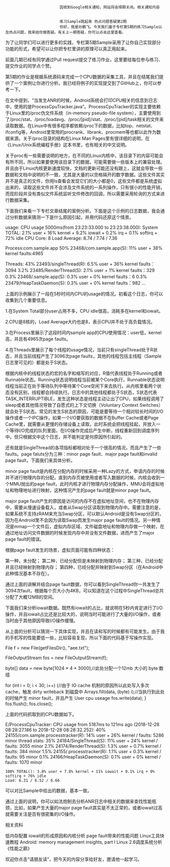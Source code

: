 
                            
                            因收到Google相关通知，网站将会择期关闭。相关通知内容
                            
                            
                            练习Sample跑起来 热点问题答疑第2期
                            你好，我是孙鹏飞。今天我们基于专栏第5期的练习Sample以及热点问题，我来给你做答疑。有关上一期答疑，你可以点击这里查看。

为了让同学们可以进行更多的实践，专栏第5期Sample采用了让你自己实现部分功能的形式，希望可以让你把专栏里讲的原理可以真正用起来。

前面几期已经有同学通过Pull request提交了练习作业，这里要给每位参与练习、提交作业的同学点个赞。

第5期的作业是根据系统源码来完成一个CPU数据的采集工具，并且在结尾我们提供了一个案例让你进行分析。我已经将例子的实现提交到了GitHub上，你可以参考一下。

在文中提到，“当发生ANR的时候，Android系统会打印CPU相关的信息到日志中，使用的是ProcessCpuTracker.java”。ProcessCpuTracker的实现主要依赖于Linux里的/proc伪文件系统（in-memory pseudo-file system），主要使用到了/proc/stat、/proc/loadavg、/proc/[pid]/stat、/proc/[pid]/task相关的文件来读取数据。在Linux中有很多程序都依赖/proc下的数据，比如top、netstat、ifconfig等，Android里常用的procrank、librank、procmem等也都以此作为数据来源。关于/proc目录的结构在Linux Man Pages里有很详细的说明，在《Linux/Unix系统编程手册》这本书里，也有相关的中文说明。

关于proc有一些需要说明的地方，在不同的Linux内核中，该目录下的内容可能会有所不同，所以如果要使用该目录下的数据，可能需要做一些版本上的兼容处理。并且由于Linux内核更新速度较快，文档的更新可能还没有跟上，这就会导致一些数据和文档中说明的不一致，尤其是大量的以空格隔开的数字数据。这些文件其实并不是真正的文件，你用ls查看会发现它们的大小都是0，这些文件都是系统虚拟出来的，读取这些文件并不会涉及文件系统的一系列操作，只有很小的性能开销，而现阶段并没有类似文件系统监听文件修改的回调，所以需要采用轮询的方式来进行数据采集。

下面我们来看一下专栏文章结尾的案例分析。下面是这个示例的日志数据，我会通过分析数据来猜测一下是什么原因引起，并用代码还原这个情景。

usage: CPU usage 5000ms(from 23:23:33.000 to 23:23:38.000):
System TOTAL: 2.1% user + 16% kernel + 9.2% iowait + 0.2% irq + 0.1% softirq + 72% idle
CPU Core: 8
Load Average: 8.74 / 7.74 / 7.36

Process:com.sample.app 
  50% 23468/com.sample.app(S): 11% user + 38% kernel faults:4965

Threads:
  43% 23493/singleThread(R): 6.5% user + 36% kernel faults：3094
  3.2% 23485/RenderThread(S): 2.1% user + 1% kernel faults：329
  0.3% 23468/.sample.app(S): 0.3% user + 0% kernel faults：6
  0.3% 23479/HeapTaskDaemon(S): 0.3% user + 0% kernel faults：982
  \.\.\.


上面的示例展示了一段在5秒时间内CPU的usage的情况。初看这个日志，你可以收集到几个重要信息。

1.在System Total部分user占用不多，CPU idle很高，消耗多在kernel和iowait。

2.CPU是8核的，Load Average大约也是8，表示CPU并不处于高负载情况。

3.在Process里展示了这段时间内sample app的CPU使用情况：user低，kernel高，并且有4965次page faults。

4.在Threads里展示了每个线程的usage情况，当前只有singleThread处于R状态，并且当前线程产生了3096次page faults，其他的线程包括主线程（Sample日志里可见的）都是处于S状态。

根据内核中的线程状态的宏的名字和缩写的对应，R值代表线程处于Running或者Runnable状态。Running状态说明线程当前被某个Core执行，Runnable状态说明线程当前正在处于等待队列中等待某个Core空闲下来去执行。从内核里看两个状态没有区别，线程都会持续执行。日志中的其他线程都处于S状态，S状态代表TASK_INTERRUPTIBLE，发生这种状态是线程主动让出了CPU，如果线程调用了sleep或者其他情况导致了自愿式的上下文切换（Voluntary Context Switches）就会处于S状态。常见的发生S状态的原因，可能是要等待一个相对较长时间的I/O操作或者一个IPC操作，如果一个I/O要获取的数据不在Buffer Cache或者Page Cache里，就需要从更慢的存储设备上读取，此时系统会把线程挂起，并放入一个等待I/O完成的队列里面，在I/O操作完成后产生中断，线程重新回到调度序列中。但只根据文中这个日志，并不能判定是何原因所引起的。

还有就是SingleThread的各项指标都相对处于一个很高的情况，而且产生了一些faults。page faluts分为三种：minor page fault、major page fault和invalid page fault，下面我们来具体分析。

minor page fault是内核在分配内存的时候采用一种Lazy的方式，申请内存的时候并不进行物理内存的分配，直到内存页被使用或者写入数据的时候，内核会收到一个MMU抛出的page fault，此时内核才进行物理内存分配操作，MMU会将虚拟地址和物理地址进行映射，这种情况产生的page fault就是minor page fault。

major page fault产生的原因是访问的内存不在虚拟地址空间，也不在物理内存中，需要从慢速设备载入，或者从Swap分区读取到物理内存中。需要注意的是，如果系统不支持zRAM来充当Swap分区，可以默认Android是没有Swap分区的，因为在Android里不会因为读取Swap而发生major page fault的情况。另一种情况是mmap一个文件后，虚拟内存区域、文件磁盘地址和物理内存做一个映射，在通过地址访问文件数据的时候发现内存中并没有文件数据，进而产生了major page fault的错误。

根据page fault发生的场景，虚拟页面可能有四种状态：


第一种，未分配；
第二种，已经分配但是未映射到物理内存；
第三种，已经分配并且已经映射到物理内存；
第四种，已经分配并映射到Swap分区（在Android中此种情况基本不存在）。


通过上面的讲解并结合page fault数据，你可以看到SingleThread你一共发生了3094次fault，根据每个页大小为4KB，可以知道在这个过程中SingleThread总共分配了大概12MB的空间。

下面我们来分析iowait数据。既然有iowait的占比，就说明在5秒内肯定进行了I/O操作，并且iowait占比还是比较大的，说明当时可能进行了大量的I/O操作，或者当时由于其他原因导致I/O操作缓慢。

从上面的分析可以猜测一下具体实现，并且在读和写的时候都有可能发生。由于我的手机写的性能要低一些，比较容易复现，所以下面的代码基于写操作实现。

File f = new File(getFilesDir(), "aee.txt");

FileOutputStream fos = new FileOutputStream(f);

byte[] data = new byte[1024 * 4 * 3000];//此处分配一个12mb 大小的 byte 数组

for (int i = 0; i < 30; i++) {//由于 IO cache 机制的原因所以此处写入多次cache，触发 dirty writeback 到磁盘中
    Arrays.fill(data, (byte) i);//当执行到此处的时候产生 minor fault，并且产生 User cpu useage
    fos.write(data);
}
fos.flush();
fos.close();


上面的代码抓取到的CPU数据如下。

E/ProcessCpuTracker: CPU usage from 5187ms to 121ms ago (2018-12-28 08:28:27.186 to 2018-12-28 08:28:32.252):
    40% 24155/com.sample.processtracker(R): 14% user + 26% kernel / faults: 5286 minor
    thread stats:
    35% 24184/SingleThread(S): 11% user + 24% kernel / faults: 3055 minor
    2.1% 24174/RenderThread(S): 1.3% user + 0.7% kernel / faults: 384 minor
    1.5% 24155/.processtracker(R): 1.1% user + 0.3% kernel / faults: 95 minor
    0.1% 24166/HeapTaskDaemon(S): 0.1% user + 0% kernel / faults: 1070 minor

    100% TOTAL(): 3.8% user + 7.8% kernel + 11% iowait + 0.1% irq + 0% softirq + 76% idle
    Load: 6.31 / 6.52 / 6.66


可以对比Sample中给出的数据，基本一致。

通过上面的说明，你可以如法炮制去分析ANR日志中相关的数据来查找性能瓶颈，比如，如果产生大量的major page fault其实是不太正常的，或者iowait过高就需要关注是否有很密集的I/O操作。

相关资料


低内存配置
iowait的形成原因和内核分析
page fault带来的性能问题
Linux工具快速教程
Android: memory management insights, part I
Linux 2.6调度系统分析
《性能之巅》


欢迎你点击“请朋友读”，把今天的内容分享给好友，邀请他一起学习。

                        
                        
                            